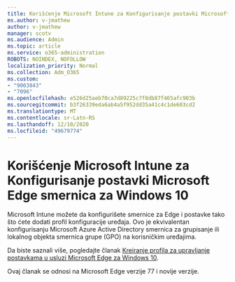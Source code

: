 ```yaml
---
title: Korišćenje Microsoft Intune za Konfigurisanje postavki Microsoft Edge smernica za Windows 10
ms.author: v-jmathew
author: v-jmathew
manager: scotv
ms.audience: Admin
ms.topic: article
ms.service: o365-administration
ROBOTS: NOINDEX, NOFOLLOW
localization_priority: Normal
ms.collection: Adm_O365
ms.custom:
- "9003843"
- "7096"
ms.openlocfilehash: e526d25aeb70ca7d89225c7f8db87f465afc903b
ms.sourcegitcommit: b3f26339eda6ab4a5f952dd35a41c4c1de603cd2
ms.translationtype: MT
ms.contentlocale: sr-Latn-RS
ms.lasthandoff: 12/10/2020
ms.locfileid: "49679774"
---
```

# <a name="use-microsoft-intune-to-configure-microsoft-edge-policy-settings-for-windows-10"></a>Korišćenje Microsoft Intune za Konfigurisanje postavki Microsoft Edge smernica za Windows 10

Microsoft Intune možete da konfigurišete smernice za Edge i postavke tako što ćete dodati profil konfiguracije uređaja. Ovo je ekvivalentan konfigurisanju Microsoft Azure Active Directory smernica za grupisanje ili lokalnog objekta smernica grupe (GPO) na korisničkim uređajima.

Da biste saznali više, pogledajte članak [Kreiranje profila za upravljanje postavkama u usluzi Microsoft Edge za Windows 10](https://go.microsoft.com/fwlink/?linkid=2133700).

Ovaj članak se odnosi na Microsoft Edge verzije 77 i novije verzije.
